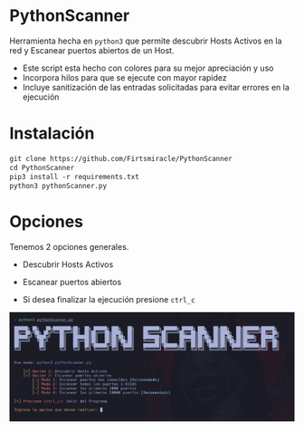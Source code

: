 # PythonScanner

Herramienta hecha en `python3` que permite descubrir Hosts Activos en la red y Escanear puertos abiertos de un  Host.

* Este script esta hecho con colores para su mejor apreciación y uso
* Incorpora hilos para que se ejecute con mayor rapidez
* Incluye sanitización de las entradas solicitadas para evitar errores en la ejecución

# Instalación

```
git clone https://github.com/Firtsmiracle/PythonScanner
cd PythonScanner
pip3 install -r requirements.txt
python3 pythonScanner.py
```

# Opciones

Tenemos 2 opciones generales.

* Descubrir Hosts Activos 

* Escanear puertos abiertos 

* Si desea finalizar la ejecución presione `ctrl_c`


![](https://github.com/Firtsmiracle/PythonScanner/blob/main/pythonScanner.png)










